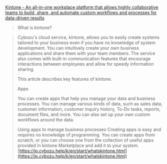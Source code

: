 
[Kintone - An all-in-one workplace platform that allows highly collaborative teams to build, share, and automate custom workflows and processes for data-driven results](https://www.kintone.com/en-us/)

> What is kintone?

>  Cybozu's cloud service, kintone, allows you to easily create systems tailored to your business even if you have no knowledge of system development. You can intuitively create your own business applications and share them with your team members. The service also comes with built-in communication features that encourage interactions between employees and allow for speedy information sharing.
>
>  This article describes key features of kintone.
>
>  Apps
>
>  You can create apps that help you manage your data and business processes. You can manage various kinds of data, such as sales data, customer information, customer inquiry history, To-Do tasks, reports, document files, and more. You can also set up your own custom workflows around the data.
>
>  Using apps to manage business processes
>  Creating apps is easy and requires no knowledge of programming.
>  You can create apps from scratch, or you can choose one from the collection of useful apps provided in kintone Marketplace and add it to your system.
[https://jp.cybozu.help/k/en/start/whatskintone.html](https://jp.cybozu.help/k/en/start/whatskintone.html)

